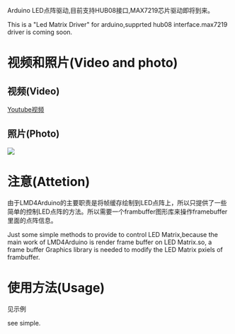Arduino LED点阵驱动,目前支持HUB08接口,MAX7219芯片驱动即将到来。

This is a "Led Matrix Driver" for arduino,supprted hub08 interface.max7219 driver is coming soon.


# 视频和照片(Video and photo)

## 视频(Video)
[Youtube视频](https://www.youtube.com/watch?v=_efVyvmUtT0)

## 照片(Photo)
![](https://raw.githubusercontent.com/lsxiao/LMD4Arduino/master/preview.jpg)

# 注意(Attetion)
由于LMD4Arduino的主要职责是将帧缓存绘制到LED点阵上，所以只提供了一些简单的控制LED点阵的方法。所以需要一个frambuffer图形库来操作framebuffer里面的点阵信息。

Just some simple methods to provide to control LED Matrix,because the main work of LMD4Arduino is render frame buffer on LED Matrix.so, a frame buffer Graphics library is needed to modify the LED Matrix pxiels of frambuffer.

# 使用方法(Usage)
见示例

see simple.